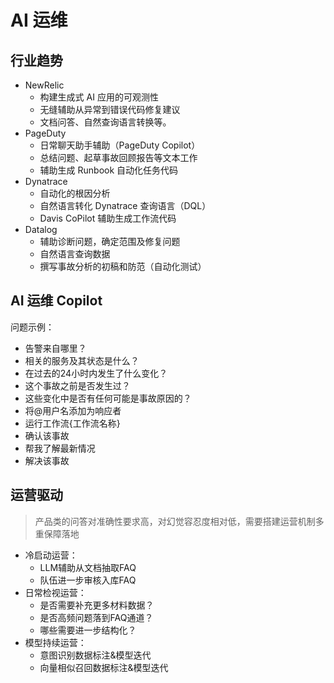 # AI 运维

## 行业趋势

- NewRelic
    - 构建生成式 AI 应用的可观测性
    - 无缝辅助从异常到错误代码修复建议
    - 文档问答、自然查询语言转换等。
- PageDuty
    - 日常聊天助手辅助（PageDuty Copilot）
    - 总结问题、起草事故回顾报告等文本工作
    - 辅助生成 Runbook 自动化任务代码
- Dynatrace
    - 自动化的根因分析
    - 自然语言转化 Dynatrace 查询语言（DQL）
    - Davis CoPilot 辅助生成工作流代码
- Datalog
    - 辅助诊断问题，确定范围及修复问题
    - 自然语言查询数据
    - 撰写事故分析的初稿和防范（自动化测试）

## AI 运维 Copilot

问题示例：

- 告警来自哪里？
- 相关的服务及其状态是什么？
- 在过去的24小时内发生了什么变化？
- 这个事故之前是否发生过？
- 这些变化中是否有任何可能是事故原因的？
- 将@用户名添加为响应者
- 运行工作流{工作流名称}
- 确认该事故
- 帮我了解最新情况
- 解决该事故

## 运营驱动

> 产品类的问答对准确性要求高，对幻觉容忍度相对低，需要搭建运营机制多重保障落地

- 冷启动运营：
    - LLM辅助从文档抽取FAQ
    - 队伍进一步审核入库FAQ
- 日常检视运营：
    - 是否需要补充更多材料数据？
    - 是否高频问题落到FAQ通道？
    - 哪些需要进一步结构化？
- 模型持续运营：
    - 意图识别数据标注&模型迭代
    - 向量相似召回数据标注&模型迭代



